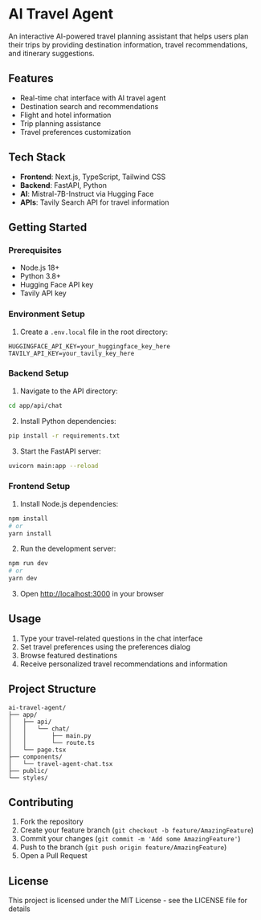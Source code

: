 # AI Travel Agent

An interactive AI-powered travel planning assistant that helps users plan their trips by providing destination information, travel recommendations, and itinerary suggestions.

## Features

- Real-time chat interface with AI travel agent
- Destination search and recommendations
- Flight and hotel information
- Trip planning assistance
- Travel preferences customization

## Tech Stack

- **Frontend**: Next.js, TypeScript, Tailwind CSS
- **Backend**: FastAPI, Python
- **AI**: Mistral-7B-Instruct via Hugging Face
- **APIs**: Tavily Search API for travel information

## Getting Started

### Prerequisites

- Node.js 18+ 
- Python 3.8+
- Hugging Face API key
- Tavily API key

### Environment Setup

1. Create a `.env.local` file in the root directory:
```env
HUGGINGFACE_API_KEY=your_huggingface_key_here
TAVILY_API_KEY=your_tavily_key_here
```

### Backend Setup

1. Navigate to the API directory:
```bash
cd app/api/chat
```

2. Install Python dependencies:
```bash
pip install -r requirements.txt
```

3. Start the FastAPI server:
```bash
uvicorn main:app --reload
```

### Frontend Setup

1. Install Node.js dependencies:
```bash
npm install
# or
yarn install
```

2. Run the development server:
```bash
npm run dev
# or
yarn dev
```

3. Open [http://localhost:3000](http://localhost:3000) in your browser

## Usage

1. Type your travel-related questions in the chat interface
2. Set travel preferences using the preferences dialog
3. Browse featured destinations
4. Receive personalized travel recommendations and information

## Project Structure

```
ai-travel-agent/
├── app/
│   ├── api/
│   │   └── chat/
│   │       ├── main.py
│   │       └── route.ts
│   └── page.tsx
├── components/
│   └── travel-agent-chat.tsx
├── public/
└── styles/
```

## Contributing

1. Fork the repository
2. Create your feature branch (`git checkout -b feature/AmazingFeature`)
3. Commit your changes (`git commit -m 'Add some AmazingFeature'`)
4. Push to the branch (`git push origin feature/AmazingFeature`)
5. Open a Pull Request

## License

This project is licensed under the MIT License - see the LICENSE file for details
